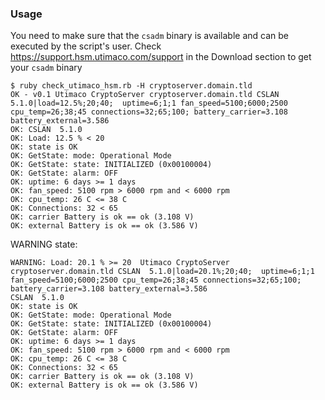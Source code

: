 ### Usage

You need to make sure that the `csadm` binary is available and can be executed by the script's user.
Check https://support.hsm.utimaco.com/support in the Download section to get your `csadm` binary

```
$ ruby check_utimaco_hsm.rb -H cryptoserver.domain.tld
OK - v0.1 Utimaco CryptoServer cryptoserver.domain.tld CSLAN  5.1.0|load=12.5%;20;40;  uptime=6;1;1 fan_speed=5100;6000;2500 cpu_temp=26;38;45 connections=32;65;100; battery_carrier=3.108 battery_external=3.586
OK: CSLAN  5.1.0
OK: Load: 12.5 % < 20
OK: state is OK
OK: GetState: mode: Operational Mode
OK: GetState: state: INITIALIZED (0x00100004)
OK: GetState: alarm: OFF
OK: uptime: 6 days >= 1 days
OK: fan_speed: 5100 rpm > 6000 rpm and < 6000 rpm
OK: cpu_temp: 26 C <= 38 C
OK: Connections: 32 < 65
OK: carrier Battery is ok == ok (3.108 V)
OK: external Battery is ok == ok (3.586 V)
```


WARNING state:
```
WARNING: Load: 20.1 % >= 20  Utimaco CryptoServer cryptoserver.domain.tld CSLAN  5.1.0|load=20.1%;20;40;  uptime=6;1;1 fan_speed=5100;6000;2500 cpu_temp=26;38;45 connections=32;65;100; battery_carrier=3.108 battery_external=3.586
CSLAN  5.1.0
OK: state is OK
OK: GetState: mode: Operational Mode
OK: GetState: state: INITIALIZED (0x00100004)
OK: GetState: alarm: OFF
OK: uptime: 6 days >= 1 days
OK: fan_speed: 5100 rpm > 6000 rpm and < 6000 rpm
OK: cpu_temp: 26 C <= 38 C
OK: Connections: 32 < 65
OK: carrier Battery is ok == ok (3.108 V)
OK: external Battery is ok == ok (3.586 V)
```
